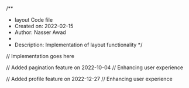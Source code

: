 /**
 * layout Code file
 * Created on: 2022-02-15
 * Author: Nasser Awad
 *
 * Description: Implementation of layout functionality
 */
 
// Implementation goes here


// Added pagination feature on 2022-10-04
// Enhancing user experience

// Added profile feature on 2022-12-27
// Enhancing user experience
